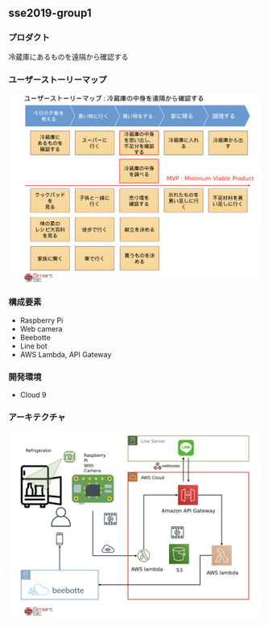 ## sse2019-group1

### プロダクト  
冷蔵庫にあるものを遠隔から確認する

### ユーザーストーリーマップ
![ユーザーストーリーマップ](https://github.com/Smart-SE/sse2019-group1/blob/master/images/UserStoryMap_MinimumViableProduct.png "ユーザーストーリーマップ")

### 構成要素
- Raspberry Pi
- Web camera
- Beebotte
- Line bot
- AWS Lambda, API Gateway

### 開発環境
- Cloud 9

### アーキテクチャ
![アーキテクチャ](https://github.com/Smart-SE/sse2019-group1/blob/master/images/architecture.png "アーキテクチャ")